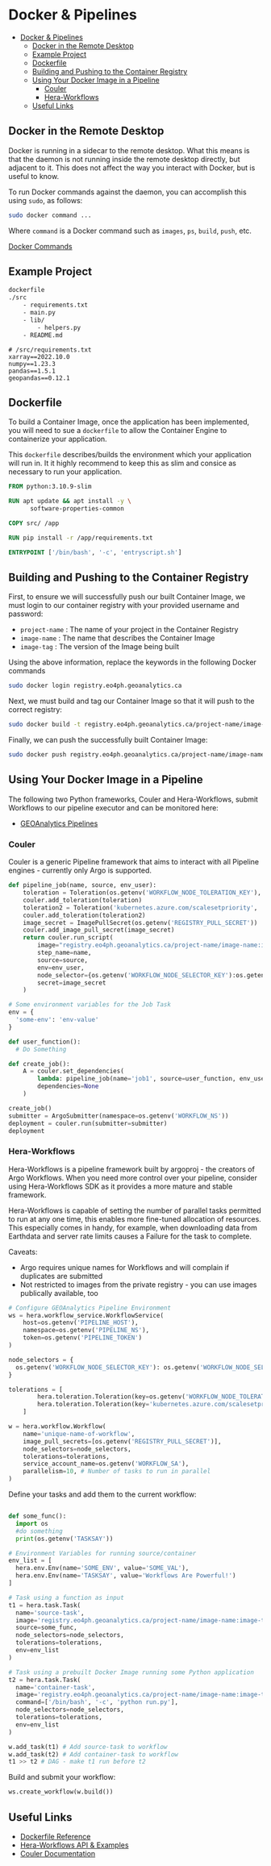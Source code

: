# Docker & Pipelines

- [Docker \& Pipelines](#docker--pipelines)
  - [Docker in the Remote Desktop](#docker-in-the-remote-desktop)
  - [Example Project](#example-project)
  - [Dockerfile](#dockerfile)
  - [Building and Pushing to the Container Registry](#building-and-pushing-to-the-container-registry)
  - [Using Your Docker Image in a Pipeline](#using-your-docker-image-in-a-pipeline)
    - [Couler](#couler)
    - [Hera-Workflows](#hera-workflows)
  - [Useful Links](#useful-links)

## Docker in the Remote Desktop

Docker is running in a sidecar to the remote desktop. 
What this means is that the daemon is not running inside 
the remote desktop directly, but adjacent to it.
This does not affect the way you interact with Docker, 
but is useful to know. 

To run Docker commands against the daemon, you can 
accomplish this using `sudo`, as follows:

```bash
sudo docker command ...
```

Where `command` is a Docker command such as `images`, `ps`, `build`, `push`, etc.

[Docker Commands](https://docs.docker.com/engine/reference/commandline/docker/)

## Example Project

```bash
dockerfile
./src
    - requirements.txt
    - main.py
    - lib/
        - helpers.py
    - README.md
```

```text
# /src/requirements.txt
xarray==2022.10.0
numpy==1.23.3
pandas==1.5.1
geopandas==0.12.1
```

## Dockerfile

To build a Container Image, once the application has
been implemented, you will need to sue a `dockerfile`
to allow the Container Engine to containerize your application. 

This `dockerfile` describes/builds the environment which 
your application will run in. 
It it highly recommend to keep this as slim and consice as necessary to run your application. 

```dockerfile
FROM python:3.10.9-slim

RUN apt update && apt install -y \
      software-properties-common

COPY src/ /app

RUN pip install -r /app/requirements.txt

ENTRYPOINT ['/bin/bash', '-c', 'entryscript.sh']

```

## Building and Pushing to the Container Registry

First, to ensure we will successfully push our built Container Image, we must login to our container registry with your provided username and password:

- `project-name` : The name of your project in the Container Registry
- `image-name` : The name that describes the Container Image
- `image-tag` : The version of the Image being built

Using the above information, replace the keywords in 
the following Docker commands

```bash
sudo docker login registry.eo4ph.geoanalytics.ca
```

Next, we must build and tag our Container Image 
so that it will push to the correct registry:

```bash
sudo docker build -t registry.eo4ph.geoanalytics.ca/project-name/image-name:image-tag .
```

Finally, we can push the successfully built Container Image:

```bash
sudo docker push registry.eo4ph.geoanalytics.ca/project-name/image-name:image-tag
```

## Using Your Docker Image in a Pipeline

The following two Python frameworks, Couler and Hera-Workflows, submit
Workflows to our pipeline executor and can be monitored here:
- [GEOAnalytics Pipelines](https://pipeline.eo4ph.geoanalytics.ca)

### Couler 

Couler is a generic Pipeline framework that aims to interact with
all Pipeline engines - currently only Argo is supported.

```python
def pipeline_job(name, source, env_user):
    toleration = Toleration(os.getenv('WORKFLOW_NODE_TOLERATION_KEY'), 'NoSchedule', 'Exists')
    couler.add_toleration(toleration)
    toleration2 = Toleration('kubernetes.azure.com/scalesetpriority', 'NoSchedule', 'Exists')
    couler.add_toleration(toleration2)
    image_secret = ImagePullSecret(os.getenv('REGISTRY_PULL_SECRET'))
    couler.add_image_pull_secret(image_secret)
    return couler.run_script(
        image="registry.eo4ph.geoanalytics.ca/project-name/image-name:image-tag",
        step_name=name,
        source=source,
        env=env_user,
        node_selector={os.getenv('WORKFLOW_NODE_SELECTOR_KEY'):os.getenv('WORKFLOW_NODE_SELECTOR_VALUE')},
        secret=image_secret
    )

# Some environment variables for the Job Task
env = {
  'some-env': 'env-value'
}

def user_function():
  # Do Something

def create_job():
    A = couler.set_dependencies(
        lambda: pipeline_job(name='job1', source=user_function, env_user=env),
        dependencies=None
    )

create_job()
submitter = ArgoSubmitter(namespace=os.getenv('WORKFLOW_NS'))
deployment = couler.run(submitter=submitter)
deployment
```

### Hera-Workflows

Hera-Workflows is a pipeline framework built by argoproj - the creators of Argo Workflows.
When you need more control over your pipeline, consider using 
Hera-Workflows SDK as it provides a more mature and stable framework. 

Hera-Workflows is capable of setting the number of 
parallel tasks permitted to run at any one time, this enables more 
fine-tuned allocation of resources. This especially comes in handy,
for example, when downloading data from Earthdata and server rate limits
causes a Failure for the task to complete. 

Caveats: 

- Argo requires unique names for Workflows and will complain if duplicates are submitted
- Not restricted to images from the private registry - you can use images publically available, too


```python
# Configure GEOAnalytics Pipeline Environment
ws = hera.workflow_service.WorkflowService(
    host=os.getenv('PIPELINE_HOST'),
    namespace=os.getenv('PIPELINE_NS'),
    token=os.getenv('PIPELINE_TOKEN')
)

node_selectors = {
  os.getenv('WORKFLOW_NODE_SELECTOR_KEY'): os.getenv('WORKFLOW_NODE_SELECTOR_VALUE_SMALL')
}

tolerations = [
        hera.toleration.Toleration(key=os.getenv('WORKFLOW_NODE_TOLERATION_KEY'), operator='Equal', effect='NoSchedule', value=os.getenv('WORKFLOW_NODE_TOLERATION_VALUE')),
        hera.toleration.Toleration(key='kubernetes.azure.com/scalesetpriority', operator='Exists', effect='NoSchedule')
    ]

w = hera.workflow.Workflow(
    name='unique-name-of-workflow',
    image_pull_secrets=[os.getenv('REGISTRY_PULL_SECRET')],
    node_selectors=node_selectors,
    tolerations=tolerations,
    service_account_name=os.getenv('WORKFLOW_SA'),
    parallelism=10, # Number of tasks to run in parallel 
)
```


Define your tasks and add them to the current workflow:

```python

def some_func():
  import os
  #do something
  print(os.getenv('TASKSAY'))

# Environment Variables for running source/container
env_list = [
  hera.env.Env(name='SOME_ENV', value='SOME_VAL'),
  hera.env.Env(name='TASKSAY', value='Workflows Are Powerful!')
]

# Task using a function as input
t1 = hera.task.Task(
  name='source-task',
  image='registry.eo4ph.geoanalytics.ca/project-name/image-name:image-tag',
  source=some_func,
  node_selectors=node_selectors,
  tolerations=tolerations,
  env=env_list
)

# Task using a prebuilt Docker Image running some Python application
t2 = hera.task.Task(
  name='container-task',
  image='registry.eo4ph.geoanalytics.ca/project-name/image-name:image-tag'
  command=['/bin/bash', '-c', 'python run.py'],
  node_selectors=node_selectors,
  tolerations=tolerations,
  env=env_list
)

w.add_task(t1) # Add source-task to workflow
w.add_task(t2) # Add container-task to workflow
t1 >> t2 # DAG - make t1 run before t2
```

Build and submit your workflow:

```python
ws.create_workflow(w.build())
```

## Useful Links

- [Dockerfile Reference](https://docs.docker.com/engine/reference/builder/)
- [Hera-Workflows API & Examples](https://hera-workflows.readthedocs.io/en/latest/?badge=latest)
- [Couler Documentation](https://couler-proj.github.io/couler/)